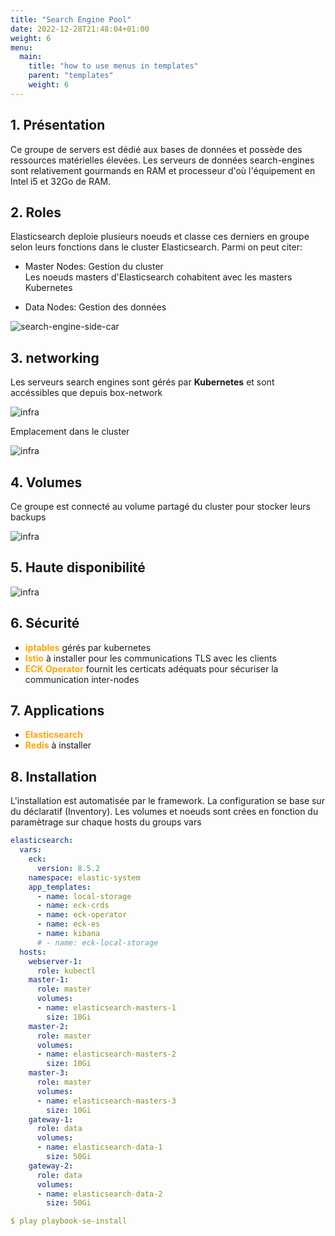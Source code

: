 ```yaml
---
title: "Search Engine Pool"
date: 2022-12-28T21:48:04+01:00
weight: 6
menu:
  main:
    title: "how to use menus in templates"
    parent: "templates"
    weight: 6
---
```


## 1. Présentation
Ce groupe de servers est dédié aux bases de données et possède des ressources matérielles élevées.
Les serveurs de données search-engines sont relativement gourmands en RAM et processeur d'où l'équipement en Intel i5 et 32Go de RAM.

## 2. Roles
Elasticsearch deploie plusieurs noeuds et classe ces derniers en groupe selon leurs fonctions dans le cluster Elasticsearch. Parmi on peut citer:
- Master Nodes: Gestion du cluster\
  Les noeuds masters d'Elasticsearch cohabitent avec les masters Kubernetes

- Data Nodes: Gestion des données

![search-engine-side-car](images/infra/search-engines/search-engine-side-car.png)

## 3. networking
Les serveurs search engines sont gérés par **Kubernetes** et sont accéssibles que depuis box-network

![infra](images/infra/search-engines/se-1.png)

Emplacement dans le cluster

![infra](images/search-engine-position.png)

## 4. Volumes
Ce groupe est connecté au volume partagé du cluster pour stocker leurs backups

![infra](images/search-engine-volume.png)

## 5. Haute disponibilité

![infra](images/search-engine-ha.png)

## 6. Sécurité
- <span style="color:orange;font-weight:Bold">iptables</span> gérés par kubernetes
- <span style="color:orange;font-weight:Bold">Istio</span> à installer pour les communications TLS avec les clients
- <span style="color:orange;font-weight:Bold">ECK Operator</span> fournit les certicats adéquats pour sécuriser la communication inter-nodes

## 7. Applications
- <span style="color:orange;font-weight:Bold">Elasticsearch</span>
- <span style="color:orange;font-weight:Bold">Redis</span> à installer

## 8. Installation
L'installation est automatisée par le framework. La configuration se base sur du déclaratif (Inventory). Les volumes et noeuds sont crées en fonction du paramètrage sur chaque hosts du groups vars

``` yaml
elasticsearch:
  vars:
    eck:
      version: 8.5.2
    namespace: elastic-system
    app_templates:
      - name: local-storage
      - name: eck-crds
      - name: eck-operator
      - name: eck-es
      - name: kibana
      # - name: eck-local-storage
  hosts:
    webserver-1:
      role: kubectl
    master-1:
      role: master
      volumes:
      - name: elasticsearch-masters-1
        size: 10Gi
    master-2:
      role: master
      volumes:
      - name: elasticsearch-masters-2
        size: 10Gi
    master-3:
      role: master
      volumes:
      - name: elasticsearch-masters-3
        size: 10Gi
    gateway-1:
      role: data
      volumes:
      - name: elasticsearch-data-1
        size: 50Gi
    gateway-2:
      role: data
      volumes:
      - name: elasticsearch-data-2
        size: 50Gi
```

``` yaml
$ play playbook-se-install
```